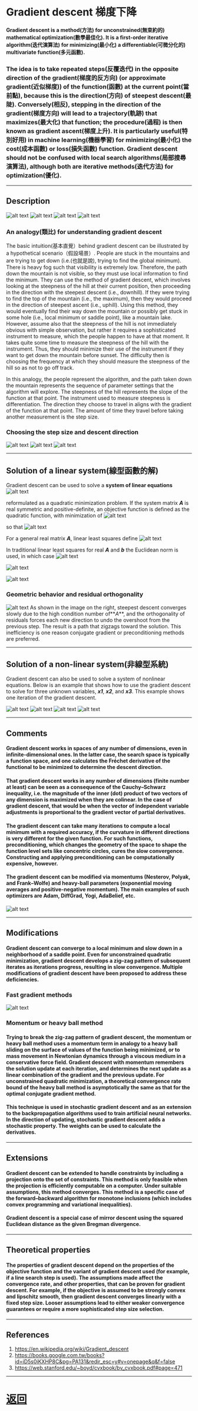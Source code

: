 # Gradient descent 梯度下降

#### Gradient descent is a method(方法) for unconstrained(無束約的) mathematical optimization(數學最佳化). It is a first-order iterative algorithm(迭代演算法) for minimizing(最小化) a differentiable(可微分化的) multivariate function(多元函數).

### The idea is to take repeated steps(反覆迭代) in the opposite direction of the gradient(梯度的反方向) (or approximate gradient(近似梯度)) of the function(函數) at the current point(當前點), because this is the direction(方向) of steepest descent(最陡). Conversely(相反), stepping in the direction of the gradient(梯度方向) will lead to a trajectory(軌跡) that maximizes(最大化) that function; the procedure(過程) is then known as gradient ascent(梯度上升). It is particularly useful(特別好用) in machine learning(機器學習) for minimizing(最小化) the cost(成本函數) or loss(損失函數) function. Gradient descent should not be confused with **local search algorithms(局部搜尋演算法)**, although both are iterative methods(迭代方法) for optimization(優化).

---

## Description
![alt text](../Pictures/Gd_equation1.png)
![alt text](../Pictures/Gd_equation2.png)
![alt text](../Pictures/Gd_equation3.png)
![alt text](../Pictures/Gd_p1.png)

### An analogy(類比) for understanding gradient descent
The basic intuition(基本直覺）behind gradient descent can be illustrated by a hypothetical scenario（假設場景）. People are stuck in the mountains and are trying to get down (i.e.(也就是說), trying to find the global minimum). There is heavy fog such that visibility is extremely low. Therefore, the path down the mountain is not visible, so they must use local information to find the minimum. They can use the method of gradient descent, which involves looking at the steepness of the hill at their current position, then proceeding in the direction with the steepest descent (i.e., downhill). If they were trying to find the top of the mountain (i.e., the maximum), then they would proceed in the direction of steepest ascent (i.e., uphill). Using this method, they would eventually find their way down the mountain or possibly get stuck in some hole (i.e., local minimum or saddle point), like a mountain lake. However, assume also that the steepness of the hill is not immediately obvious with simple observation, but rather it requires a sophisticated instrument to measure, which the people happen to have at that moment. It takes quite some time to measure the steepness of the hill with the instrument. Thus, they should minimize their use of the instrument if they want to get down the mountain before sunset. The difficulty then is choosing the frequency at which they should measure the steepness of the hill so as not to go off track.

In this analogy, the people represent the algorithm, and the path taken down the mountain represents the sequence of parameter settings that the algorithm will explore. The steepness of the hill represents the slope of the function at that point. The instrument used to measure steepness is differentiation. The direction they choose to travel in aligns with the gradient of the function at that point. The amount of time they travel before taking another measurement is the step size.

### Choosing the step size and descent direction
![alt text](../Pictures/Gd_equation4.png)
![alt text](../Pictures/Gd_equation5.png)
![alt text](../Pictures/Gd_equation6.png)

---

## Solution of a linear system(線型函數的解)
Gradient descent can be used to solve a **system of linear equations**
![alt text](../Pictures/Gd_S_ls1.png)

reformulated as a quadratic minimization problem. If the system matrix **_A_** is real symmetric and positive-definite, an objective function is defined as the quadratic function, with minimization of
![alt text](../Pictures/Gd_S_ls2.png)

so that
![alt text](../Pictures/Gd_S_ls3.png)

For a general real matrix **_A_**, linear least squares define
![alt text](../Pictures/Gd_S_ls4.png)

In traditional linear least squares for real **_A_** and **_b_** the Euclidean norm is used, in which case
![alt text](../Pictures/Gd_S_ls5.png)

![alt text](../Pictures/Gd_S_ls6.png)

![alt text](../Pictures/Gd_S_ls7.png)

### Geometric behavior and residual orthogonality
![alt text](../Pictures/Gd_S_ls8.png)
As shown in the image on the right, steepest descent converges slowly due to the high condition number of**_A_**, and the orthogonality of residuals forces each new direction to undo the overshoot from the previous step. The result is a path that zigzags toward the solution. This inefficiency is one reason conjugate gradient or preconditioning methods are preferred.

---

## Solution of a non-linear system(非線型系統)
Gradient descent can also be used to solve a system of nonlinear equations. Below is an example that shows how to use the gradient descent to solve for three unknown variables, **_x1_**, **_x2_**, and **_x3_**. This example shows one iteration of the gradient descent.

![alt text](../Pictures/Gd_nl_S1.png)
![alt text](../Pictures/Gd_nl_S2.png)
![alt text](../Pictures/Gd_nl_S3.png)
![alt text](../Pictures/Gd_nl_S4.png)

---

## Comments

#### Gradient descent works in spaces of any number of dimensions, even in infinite-dimensional ones. In the latter case, the search space is typically a function space, and one calculates the Fréchet derivative of the functional to be minimized to determine the descent direction.

#### That gradient descent works in any number of dimensions (finite number at least) can be seen as a consequence of the Cauchy–Schwarz inequality, i.e. the magnitude of the inner (dot) product of two vectors of any dimension is maximized when they are colinear. In the case of gradient descent, that would be when the vector of independent variable adjustments is proportional to the gradient vector of partial derivatives.

#### The gradient descent can take many iterations to compute a local minimum with a required accuracy, if the curvature in different directions is very different for the given function. For such functions, preconditioning, which changes the geometry of the space to shape the function level sets like concentric circles, cures the slow convergence. Constructing and applying preconditioning can be computationally expensive, however.

#### The gradient descent can be modified via momentums (Nesterov, Polyak, and Frank–Wolfe) and heavy-ball parameters (exponential moving averages and positive-negative momentum). The main examples of such optimizers are Adam, DiffGrad, Yogi, AdaBelief, etc.

![alt text](../Pictures/Gd_c.png)

---

## Modifications

#### Gradient descent can converge to a local minimum and slow down in a neighborhood of a saddle point. Even for unconstrained quadratic minimization, gradient descent develops a zig–zag pattern of subsequent iterates as iterations progress, resulting in slow convergence. Multiple modifications of gradient descent have been proposed to address these deficiencies.

### Fast gradient methods

![alt text](../Pictures/Gd_M.png)

### Momentum or heavy ball method

#### Trying to break the zig-zag pattern of gradient descent, the momentum or heavy ball method uses a momentum term in analogy to a heavy ball sliding on the surface of values of the function being minimized, or to mass movement in Newtonian dynamics through a viscous medium in a conservative force field. Gradient descent with momentum remembers the solution update at each iteration, and determines the next update as a linear combination of the gradient and the previous update. For unconstrained quadratic minimization, a theoretical convergence rate bound of the heavy ball method is asymptotically the same as that for the optimal conjugate gradient method.

#### This technique is used in stochastic gradient descent and as an extension to the backpropagation algorithms used to train artificial neural networks. In the direction of updating, stochastic gradient descent adds a stochastic property. The weights can be used to calculate the derivatives.
---

## Extensions

#### Gradient descent can be extended to handle constraints by including a projection onto the set of constraints. This method is only feasible when the projection is efficiently computable on a computer. Under suitable assumptions, this method converges. This method is a specific case of the forward–backward algorithm for monotone inclusions (which includes convex programming and variational inequalities).

#### Gradient descent is a special case of mirror descent using the squared Euclidean distance as the given Bregman divergence.

---

## Theoretical properties
#### The properties of gradient descent depend on the properties of the objective function and the variant of gradient descent used (for example, if a line search step is used). The assumptions made affect the convergence rate, and other properties, that can be proven for gradient descent. For example, if the objective is assumed to be strongly convex and lipschitz smooth, then gradient descent converges linearly with a fixed step size. Looser assumptions lead to either weaker convergence guarantees or require a more sophisticated step size selection.

---
## References
1. https://en.wikipedia.org/wiki/Gradient_descent
2. https://books.google.com.tw/books?id=iD5s0iKXHP8C&pg=PA131&redir_esc=y#v=onepage&q&f=false
3. https://web.stanford.edu/~boyd/cvxbook/bv_cvxbook.pdf#page=471
---

# [返回](../../ANN.md)